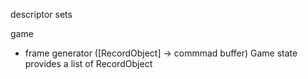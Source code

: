 descriptor sets




game
 - frame generator ([RecordObject] -> commmad buffer)
 Game state provides a list of RecordObject